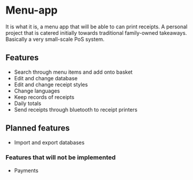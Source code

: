# Menu-app

It is what it is, a menu app that will be able to can print receipts.
A personal project that is catered initially towards traditional family-owned takeaways.
Basically a very small-scale PoS system.

## Features

- Search through menu items and add onto basket
- Edit and change database
- Edit and change receipt styles
- Change languages
- Keep records of receipts
- Daily totals
- Send receipts through bluetooth to receipt printers 


## Planned features

- Import and export databases


### Features that will not be implemented

- Payments
